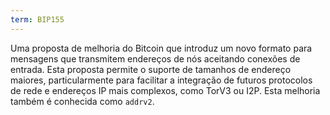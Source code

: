 ```yaml
---
term: BIP155
---
```


Uma proposta de melhoria do Bitcoin que introduz um novo formato para mensagens que transmitem endereços de nós aceitando conexões de entrada. Esta proposta permite o suporte de tamanhos de endereço maiores, particularmente para facilitar a integração de futuros protocolos de rede e endereços IP mais complexos, como TorV3 ou I2P. Esta melhoria também é conhecida como `addrv2`.